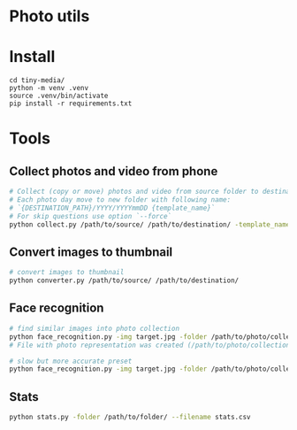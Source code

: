 # Photo utils

# Install

```shell
cd tiny-media/ 
python -m venv .venv
source .venv/bin/activate
pip install -r requirements.txt
```

# Tools

## Collect photos and video from phone

```bash
# Collect (copy or move) photos and video from source folder to destination folder
# Each photo day move to new folder with following name: 
# `{DESTINATION_PATH}/YYYY/YYYYmmDD {template_name}`
# For skip questions use option `--force`
python collect.py /path/to/source/ /path/to/destination/ -template_name TEST
```

## Convert images to thumbnail

```bash
# convert images to thumbnail
python converter.py /path/to/source/ /path/to/destination/
```

## Face recognition

```bash
# find similar images into photo collection
python face_recognition.py -img target.jpg -folder /path/to/photo/collection/ --results results.csv
# File with photo representation was created (/path/to/photo/collection/representation_vgg_face.pkl)

# slow but more accurate preset
python face_recognition.py -img target.jpg -folder /path/to/photo/collection/ --results results.csv --detector_backend retinaface
```


## Stats

```bash
python stats.py -folder /path/to/folder/ --filename stats.csv
```